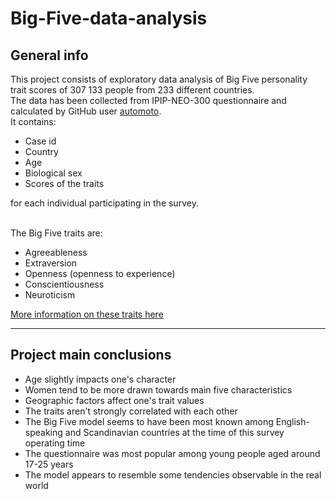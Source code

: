 # Big-Five-data-analysis
## General info
This project consists of exploratory data analysis of Big Five personality trait scores of 307 133 people from 233 different countries.
<br>The data has been collected from IPIP-NEO-300 questionnaire and calculated by GitHub user [automoto](https://github.com/automoto).
<br>It contains:
- Case id
- Country
- Age
- Biological sex
- Scores of the traits

for each individual participating in the survey.

<br>The Big Five traits are:
- Agreeableness
- Extraversion
- Openness (openness to experience)
- Conscientiousness
- Neuroticism

[More information on these traits here](https://en.wikipedia.org/wiki/Big_Five_personality_traits#Descriptions_of_the_particular_personality_traits)
***
## Project main conclusions
- Age slightly impacts one's character
- Women tend to be more drawn towards main five characteristics
- Geographic factors affect one's trait values
- The traits aren't strongly correlated with each other
- The Big Five model seems to have been most known among English-speaking and Scandinavian countries at the time of this survey operating time
- The questionnaire was most popular among young people aged around 17-25 years
- The model appears to resemble some tendencies observable in the real world 
